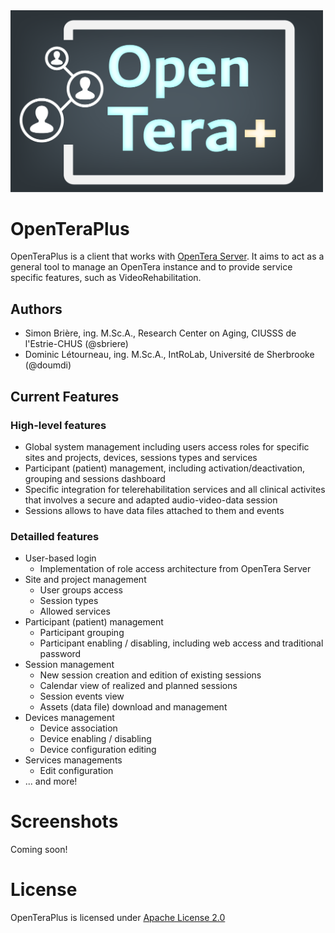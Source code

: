 <img src="docs/logo/LogoOpenTeraPlus.png" width="500">

# OpenTeraPlus
OpenTeraPlus is a client that works with [OpenTera Server](https://github.com/introlab/opentera). It aims to act as a general tool to manage an OpenTera instance and to provide service specific features, such as VideoRehabilitation.

## Authors

* Simon Brière, ing. M.Sc.A., Research Center on Aging, CIUSSS de l'Estrie-CHUS (@sbriere)
* Dominic Létourneau, ing. M.Sc.A., IntRoLab, Université de Sherbrooke (@doumdi)

## Current Features

### High-level features
* Global system management including users access roles for specific sites and projects, devices, sessions types and services
* Participant (patient) management, including activation/deactivation, grouping and sessions dashboard
* Specific integration for telerehabilitation services and all clinical activites that involves a secure and adapted audio-video-data session
* Sessions allows to have data files attached to them and events

### Detailled features
* User-based login
  * Implementation of role access architecture from OpenTera Server
* Site and project management
  * User groups access
  * Session types
  * Allowed services
* Participant (patient) management
  * Participant grouping
  * Participant enabling / disabling, including web access and traditional password
* Session management
  * New session creation and edition of existing sessions
  * Calendar view of realized and planned sessions
  * Session events view
  * Assets (data file) download and management
* Devices management
  * Device association
  * Device enabling / disabling
  * Device configuration editing
* Services managements
  * Edit configuration
* ... and more!

# Screenshots
Coming soon!
 
# License
OpenTeraPlus is licensed under [Apache License 2.0](https://www.apache.org/licenses/LICENSE-2.0.txt)

